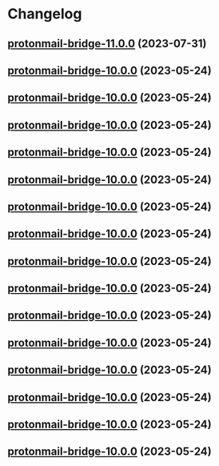 # Changelog




## [protonmail-bridge-11.0.0](https://github.com/truecharts/charts/compare/protonmail-bridge-10.0.0...protonmail-bridge-11.0.0) (2023-07-31)




## [protonmail-bridge-10.0.0](https://github.com/truecharts/charts/compare/protonmail-bridge-9.0.13...protonmail-bridge-10.0.0) (2023-05-24)




## [protonmail-bridge-10.0.0](https://github.com/truecharts/charts/compare/protonmail-bridge-9.0.13...protonmail-bridge-10.0.0) (2023-05-24)




## [protonmail-bridge-10.0.0](https://github.com/truecharts/charts/compare/protonmail-bridge-9.0.13...protonmail-bridge-10.0.0) (2023-05-24)




## [protonmail-bridge-10.0.0](https://github.com/truecharts/charts/compare/protonmail-bridge-9.0.13...protonmail-bridge-10.0.0) (2023-05-24)




## [protonmail-bridge-10.0.0](https://github.com/truecharts/charts/compare/protonmail-bridge-9.0.13...protonmail-bridge-10.0.0) (2023-05-24)




## [protonmail-bridge-10.0.0](https://github.com/truecharts/charts/compare/protonmail-bridge-9.0.13...protonmail-bridge-10.0.0) (2023-05-24)




## [protonmail-bridge-10.0.0](https://github.com/truecharts/charts/compare/protonmail-bridge-9.0.13...protonmail-bridge-10.0.0) (2023-05-24)




## [protonmail-bridge-10.0.0](https://github.com/truecharts/charts/compare/protonmail-bridge-9.0.13...protonmail-bridge-10.0.0) (2023-05-24)




## [protonmail-bridge-10.0.0](https://github.com/truecharts/charts/compare/protonmail-bridge-9.0.13...protonmail-bridge-10.0.0) (2023-05-24)




## [protonmail-bridge-10.0.0](https://github.com/truecharts/charts/compare/protonmail-bridge-9.0.13...protonmail-bridge-10.0.0) (2023-05-24)




## [protonmail-bridge-10.0.0](https://github.com/truecharts/charts/compare/protonmail-bridge-9.0.13...protonmail-bridge-10.0.0) (2023-05-24)




## [protonmail-bridge-10.0.0](https://github.com/truecharts/charts/compare/protonmail-bridge-9.0.13...protonmail-bridge-10.0.0) (2023-05-24)




## [protonmail-bridge-10.0.0](https://github.com/truecharts/charts/compare/protonmail-bridge-9.0.13...protonmail-bridge-10.0.0) (2023-05-24)




## [protonmail-bridge-10.0.0](https://github.com/truecharts/charts/compare/protonmail-bridge-9.0.13...protonmail-bridge-10.0.0) (2023-05-24)




## [protonmail-bridge-10.0.0](https://github.com/truecharts/charts/compare/protonmail-bridge-9.0.13...protonmail-bridge-10.0.0) (2023-05-24)

